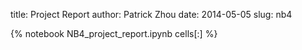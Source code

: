 title: Project Report 
author: Patrick Zhou 
date: 2014-05-05
slug: nb4 

{% notebook NB4_project_report.ipynb cells[:] %}

